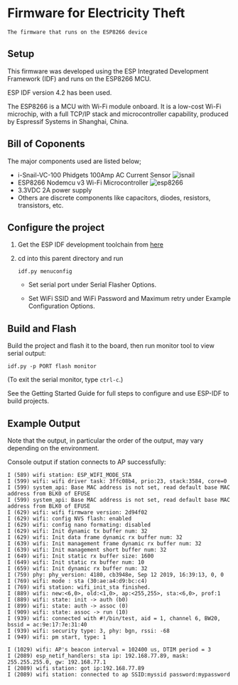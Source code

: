 # Firmware for Electricity Theft

	The firmware that runs on the ESP8266 device

## Setup

This firmware was developed using the ESP Integrated Development Framework (IDF) and runs on the ESP8266 MCU. 

ESP IDF version 4.2 has been used.

The ESP8266 is a MCU with Wi-Fi module onboard. It is a low-cost Wi-Fi microchip, with a full TCP/IP stack and microcontroller capability, produced by Espressif Systems in Shanghai, China. 



## Bill of Coponents

The major components used are listed below;
- i-Snail-VC-100 Phidgets 100Amp AC Current Sensor 
![isnail](../../../isnail.jpg)
- ESP8266 Nodemcu v3 Wi-Fi Microcontroller
![esp8266](https://cdn.antratek.nl/media/product/5d4/nodemcu-v2-lua-based-esp8266-development-kit-113990105-42d.jpg)
- 3.3VDC 2A power supply
- Others are discrete components like capacitors, diodes, resistors, transistors, etc.

## Configure the project

1. Get the ESP IDF development toolchain from [here]()
1. cd into this parent directory and run
	```
	idf.py menuconfig
	```

	* Set serial port under Serial Flasher Options.

	* Set WiFi SSID and WiFi Password and Maximum retry under Example Configuration Options.

## Build and Flash

Build the project and flash it to the board, then run monitor tool to view serial output:

```
idf.py -p PORT flash monitor
```

(To exit the serial monitor, type ``ctrl-c``.)

See the Getting Started Guide for full steps to configure and use ESP-IDF to build projects.

## Example Output
Note that the output, in particular the order of the output, may vary depending on the environment.

Console output if station connects to AP successfully:
```
I (589) wifi station: ESP_WIFI_MODE_STA
I (599) wifi: wifi driver task: 3ffc08b4, prio:23, stack:3584, core=0
I (599) system_api: Base MAC address is not set, read default base MAC address from BLK0 of EFUSE
I (599) system_api: Base MAC address is not set, read default base MAC address from BLK0 of EFUSE
I (629) wifi: wifi firmware version: 2d94f02
I (629) wifi: config NVS flash: enabled
I (629) wifi: config nano formating: disabled
I (629) wifi: Init dynamic tx buffer num: 32
I (629) wifi: Init data frame dynamic rx buffer num: 32
I (639) wifi: Init management frame dynamic rx buffer num: 32
I (639) wifi: Init management short buffer num: 32
I (649) wifi: Init static rx buffer size: 1600
I (649) wifi: Init static rx buffer num: 10
I (659) wifi: Init dynamic rx buffer num: 32
I (759) phy: phy_version: 4180, cb3948e, Sep 12 2019, 16:39:13, 0, 0
I (769) wifi: mode : sta (30:ae:a4:d9:bc:c4)
I (769) wifi station: wifi_init_sta finished.
I (889) wifi: new:<6,0>, old:<1,0>, ap:<255,255>, sta:<6,0>, prof:1
I (889) wifi: state: init -> auth (b0)
I (899) wifi: state: auth -> assoc (0)
I (909) wifi: state: assoc -> run (10)
I (939) wifi: connected with #!/bin/test, aid = 1, channel 6, BW20, bssid = ac:9e:17:7e:31:40
I (939) wifi: security type: 3, phy: bgn, rssi: -68
I (949) wifi: pm start, type: 1

I (1029) wifi: AP's beacon interval = 102400 us, DTIM period = 3
I (2089) esp_netif_handlers: sta ip: 192.168.77.89, mask: 255.255.255.0, gw: 192.168.77.1
I (2089) wifi station: got ip:192.168.77.89
I (2089) wifi station: connected to ap SSID:myssid password:mypassword
```

